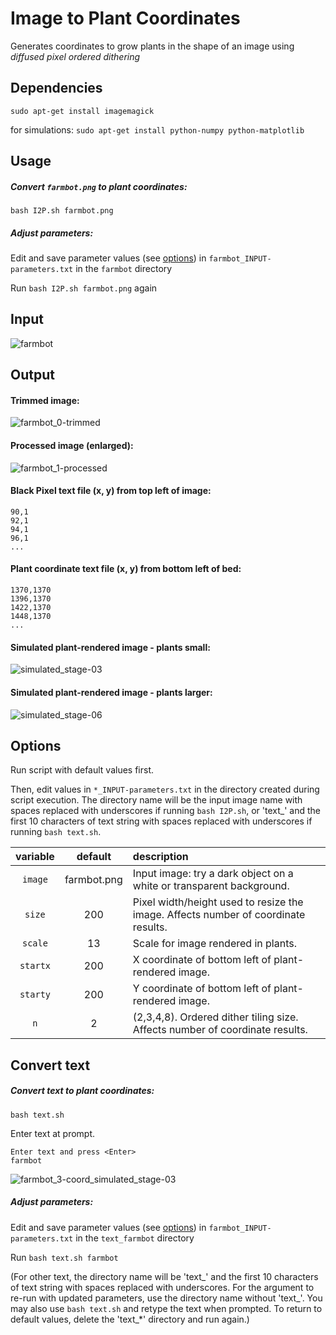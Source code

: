 # Image to Plant Coordinates

Generates coordinates to grow plants in the shape of an image using _diffused pixel ordered dithering_

## Dependencies

`sudo apt-get install imagemagick`

for simulations: `sudo apt-get install python-numpy python-matplotlib`

## Usage

##### Convert `farmbot.png` to plant coordinates:

`bash I2P.sh farmbot.png`

##### Adjust parameters:

Edit and save parameter values (see [options](#options)) in `farmbot_INPUT-parameters.txt` in the `farmbot` directory

Run `bash I2P.sh farmbot.png` again

## Input

![farmbot](https://cloud.githubusercontent.com/assets/12681652/18229154/e97b0d1c-7221-11e6-9992-f78d1b94abb7.png)


## Output

#### Trimmed image:

![farmbot_0-trimmed](https://cloud.githubusercontent.com/assets/12681652/18229153/e971dddc-7221-11e6-9ed6-be40529b4115.png)


#### Processed image (enlarged):

![farmbot_1-processed](https://cloud.githubusercontent.com/assets/12681652/18229151/e96aa5b2-7221-11e6-93b2-0e56ee586d42.png)


#### Black Pixel text file (x, y) from top left of image:

```
90,1
92,1
94,1
96,1
...
```

#### Plant coordinate text file (x, y) from bottom left of bed:

```
1370,1370
1396,1370
1422,1370
1448,1370
...
```

#### Simulated plant-rendered image - plants small:

![simulated_stage-03](https://cloud.githubusercontent.com/assets/12681652/18229214/09ac3d10-7225-11e6-87ec-a5304a1f40b2.png)


#### Simulated plant-rendered image - plants larger:

![simulated_stage-06](https://cloud.githubusercontent.com/assets/12681652/18229207/94f1f316-7224-11e6-8997-b901ca91b7d6.png)


## Options

Run script with default values first.

Then, edit values in `*_INPUT-parameters.txt` in the directory created during script execution.
The directory name will be the input image name with spaces replaced with underscores if running `bash I2P.sh`, or 'text_' and the first 10 characters of text string with spaces replaced with underscores if running `bash text.sh`.

variable | default | description
 :---: | :---: | :---
`image` | farmbot.png | Input image: try a dark object on a white or transparent background.
`size` | 200 | Pixel width/height used to resize the image. Affects number of coordinate results.
`scale` | 13 | Scale for image rendered in plants.
`startx` | 200 | X coordinate of bottom left of plant-rendered image.
`starty` | 200 | Y coordinate of bottom left of plant-rendered image.
`n` | 2 | (2,3,4,8). Ordered dither tiling size. Affects number of coordinate results.

## Convert text

##### Convert text to plant coordinates:

`bash text.sh`

Enter text at prompt.
```
Enter text and press <Enter>
farmbot
```

![farmbot_3-coord_simulated_stage-03](https://cloud.githubusercontent.com/assets/12681652/18233267/0e02a13e-7297-11e6-889c-7171a9df4557.png)

##### Adjust parameters:

Edit and save parameter values (see [options](#options)) in `farmbot_INPUT-parameters.txt` in the `text_farmbot` directory

Run `bash text.sh farmbot`

(For other text, the directory name will be 'text_' and the first 10 characters of text string with spaces replaced with underscores. For the argument to re-run with updated parameters, use the directory name without 'text_'. You may also use `bash text.sh` and retype the text when prompted. To return to default values, delete the 'text_*' directory and run again.)
